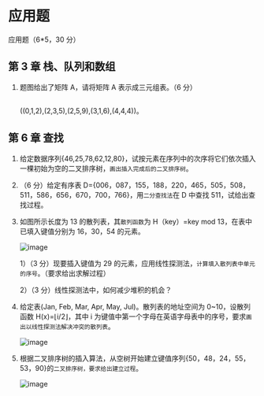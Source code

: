 # 应用题

应用题（6\*5，30 分）

## 第 3 章 栈、队列和数组

1. 题图给出了矩阵 A，请将矩阵 A 表示成三元组表。（6 分）

   <img src="https://sdjrzk-1251357229.cos.ap-guangzhou.myqcloud.com/exam/paper/3344/images/2094.png" alt="">

   ((0,1,2),(2,3,5),(2,5,9),(3,1,6),(4,4,4))。

## 第 6 章 查找

1. 给定数据序列{46,25,78,62,12,80}，试按元素在序列中的次序将它们依次插入一棵初始为空的二叉排序树，`画出插入完成后的二叉排序树`。

2. （6 分）给定有序表 D={006，087，155，188，220，465，505，508，511，586，656，670，700，766}，用`二分查找法`在 D 中查找 511，试给出查找过程。

3. 如图所示长度为 13 的散列表，其`散列函数`为 H（key）=key mod 13，在表中已填入键值分别为 16，30，54 的元素。

   ![image](https://sdjrzk-1251357229.cos.ap-guangzhou.myqcloud.com/exam/paper/3508/images/004.jpg)

   1）（3 分）现要插入键值为 29 的元素，应用线性探测法，`计算填入散列表中单元的序号`。（要求给出求解过程）

   2）（3 分）线性探测法中，如何减少堆积的机会？

4. 给定表(Jan, Feb, Mar, Apr, May, Jul)。散列表的地址空间为 0~10，设散列函数 H(x)=⌊i/2⌋，其中 i 为键值中第一个字母在英语字母表中的序号，要求`画出以线性探测法解决冲突的散列表`。

   ![image](https://sdjrzk-1251357229.cos.ap-guangzhou.myqcloud.com/exam/paper/3237/images/2726.png)

5. 根据二叉排序树的插入算法，从空树开始建立键值序列{50，48，24，55，53，90}的`二叉排序树，要求给出建立过程`。

   ![image](https://sdjrzk-1251357229.cos.ap-guangzhou.myqcloud.com/exam/paper/1649/images/2581.png)
